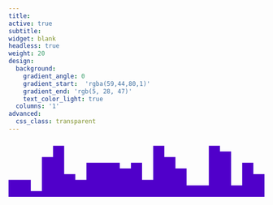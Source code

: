 ```yaml
---
title: 
active: true
subtitle: 
widget: blank
headless: true
weight: 20
design: 
  background:
    gradient_angle: 0
    gradient_start:  'rgba(59,44,80,1)'
    gradient_end: 'rgb(5, 28, 47)'
    text_color_light: true
  columns: '1'
advanced:
  css_class: transparent
---
```

<div class="background">

</div>

<svg xmlns="http://www.w3.org/2000/svg" viewBox="0 0 1440 320">
  <path fill="#5000ca" fill-opacity="1" d="M0,96L0,224L62.6,224L62.6,224L125.2,224L125.2,288L187.8,288L187.8,96L250.4,96L250.4,32L313,32L313,192L375.7,192L375.7,224L438.3,224L438.3,128L500.9,128L500.9,128L563.5,128L563.5,128L626.1,128L626.1,160L688.7,160L688.7,128L751.3,128L751.3,224L813.9,224L813.9,32L876.5,32L876.5,96L939.1,96L939.1,160L1001.7,160L1001.7,256L1064.3,256L1064.3,256L1127,256L1127,32L1189.6,32L1189.6,64L1252.2,64L1252.2,256L1314.8,256L1314.8,128L1377.4,128L1377.4,192L1440,192L1440,320L1377.4,320L1377.4,320L1314.8,320L1314.8,320L1252.2,320L1252.2,320L1189.6,320L1189.6,320L1127,320L1127,320L1064.3,320L1064.3,320L1001.7,320L1001.7,320L939.1,320L939.1,320L876.5,320L876.5,320L813.9,320L813.9,320L751.3,320L751.3,320L688.7,320L688.7,320L626.1,320L626.1,320L563.5,320L563.5,320L500.9,320L500.9,320L438.3,320L438.3,320L375.7,320L375.7,320L313,320L313,320L250.4,320L250.4,320L187.8,320L187.8,320L125.2,320L125.2,320L62.6,320L62.6,320L0,320L0,320Z"></path>
</svg>
